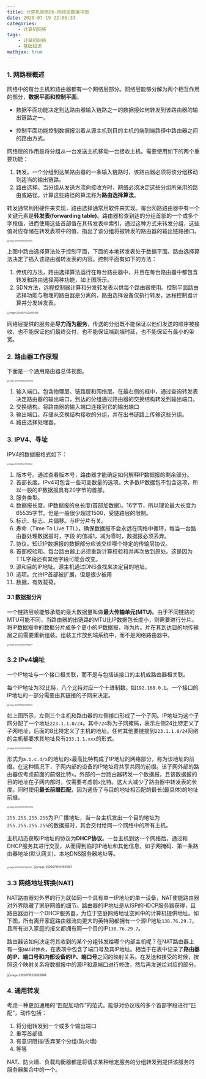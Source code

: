 ```yaml
---
title: 计算机网络06-网络层数据平面
date: 2020-07-19 22:05:33
categories:
	- 计算机网络
tags:
	- 计算机网络
	- 基础知识
mathjax: true
---
```


### 1. 网路程概述

网络中的每台主机和路由器都有一个网络层部分。网络层能够分解为两个相互作用的部分，**数据平面和控制平面**。

- 数据平面功能决定到达路由器输入链路之一的数据报如何转发到该路由器的输出链路之一。

- 控制平面功能控制数据报沿着从源主机到目的主机的端到端路径中路由器之间的路由方式。

网络层的作用是将分组从一台发送主机移动一台接收主机。需要使用如下的两个重要功能：

1. 转发。一个分组到达某路由器的一条输入链路时，该路由器必须将该分组移动到适当的输出链路。
2. 路由选择。当分组从发送方流向接收方时，网络必须决定这些分组所采用的路由或路径。计算这些路径的算法称为**路由选择算法**。

转发通常利用硬件来实现，路由选择通常用软件来实现。每台网路路由器中有一个关键元素是**转发表(forwarding table)**。路由器检查到达的分组首部的一个或多个字段值，进而使用这些首部值在其转发表中索引，通过这种方式来转发分组，这些值对应存储在转发表项中的值，指出了该分组将被转发的路由器的输出链路接口。

<img src="计算机网络06-网络层数据平面/01.png" alt="image-20200719222153555" style="zoom: 33%;" />

上图中路由选择算法处于控制平面，下面的本地转发表处于数据平面。路由选择算法决定了插入该路由器转发表的内容。控制平面有如下的方法：

1. 传统的方法，路由选择算法运行在每台路由器中，并且在每台路由器中都包含转发和路由选择两种功能，如上图所示。
2. SDN方法，远程控制器计算和分发转发表以供每个路由器使用。控制平面路由选择功能与物理的路由器是分离的，路由选择设备仅执行转发，远程控制器计算并分发转发表。

<img src="计算机网络06-网络层数据平面/02.png" alt="image-20200719222805926" style="zoom: 40%;" />

网络层提供的服务是**尽力而为服务**，传送的分组既不能保证以他们发送的顺序被接收，也不能保证他们最终交付，也不能保证端到端时延，也不能保证有最小的带宽。

### 2. 路由器工作原理

下面是一个通用路由器总体视图。

<img src="计算机网络06-网络层数据平面/03.png" alt="image-20200719223332459" style="zoom: 33%;" />

1. 输入端口。包含物理层、链路层和网络层。在最右侧的框中，通过查询转发表决定路由器的输出端口，到达的分组通过路由器的交换结构转发到输出端口。
2. 交换结构。将路由器的输入端口连接到它的输出端口
3. 输出端口。存储从交换结构接收的分组，并在出书链路上传输这些分组。
4. 路由选择处理器。

### 3. IPV4、寻址

IPV4的数据报格式如下：

<img src="计算机网络06-网络层数据平面/04.png" alt="image-20200719224108552" style="zoom:33%;" />

1. 版本号。通过查看版本号，路由器才能确定如何解释IP数据报的剩余部分。
2. 首部长度。IPv4可包含一些可变数量的选项。大多数IP数据包不包含选项，所以一般的IP数据报具有20字节的首部。
3. 服务类型。
4. 数据报长度。IP数据报的总长度(首部加数据)。16字节，所以理论最大长度为65535字节。但是一般很少超过1500，受链路层的限制。
5. 标识、标志、片偏移。与IP分片有关。
6. 寿命（Time To Live TTL）。确保数据报不会永远在网络中循环，每当一台路由器处理数据报时，字段 的值减1，减为零时，数据报必须丢弃。
7. 协议。知识IP数据报的数据部分应该交给哪个特定的传输层协议。
8. 首部校验和。每台路由器上必须重新计算校验和并再次放到原处。这是因为TTL字段还有其他字段可能会改变。
9. 源和目的IP地址。源主机通过DNS查找来决定目的地址。
10. 选项。允许IP首部被扩展，但是很少被用
11. 数据，有效载荷。

#### 3.1  数据报分片

一个链路层帧能够承载的最大数据量叫做**最大传输单元(MTU)**。由于不同链路的MTU可能不同，当路由器的出链路的MTU比IP数据包长度小，则需要进行分片。将IP数据报中的数据分片成多个更小的IP数据报，称为片。片在其到达目的地传输层之前需要重新组装。组装工作放到端系统中，而不是网络路由器中。

<img src="计算机网络06-网络层数据平面/05.png" alt="image-20200719225416584" style="zoom:33%;" />

### 3.2 IPv4编址

一个IP地址与一个接口相关联，而不是与包括该接口的主机或路由器相关联。

每个IP地址为32比特，八个比特对应一个十进制数。如`192.168.0.1`。一个接口的IP地址的一部分需要由其链接的子网来决定。

<img src="计算机网络06-网络层数据平面/06.png" alt="image-20200719225810253" style="zoom:33%;" />

如上图所示，左侧三个主机和路由器的左侧接口形成了一个子网。IP地址为这个子网分配了一个地址`223.1.1.0/24`。其中`/24`称为子网掩码，表示左侧24比特定义了子网地址，后面的8比特定义了主机的地址。任何其他要链接到`223.1.1.0/24`网络的主机都要求其地址具有`233.1.1.xxx`的形式。

<img src="计算机网络06-网络层数据平面/07.png" alt="image-20200719230101361" style="zoom:33%;" />

形式为`a.b.c.d/x`的地址的`x`最高比特构成了IP地址的网络部分，称为该地址的前缀。在这种情况下，子网内部的设备的IP地址将共享共同的前缀。该子网外部的路由器仅考虑前面的前缀比特`x`。外部的一台路由器转发一个数据报，且该数据报的目的地址在子网内部时，仅需要考虑前`x`比特。这大大减少了路由器中转发表的长度。同时使用**最长前缀匹配**，因为通告了与目的地址相匹配的最长(最具体)的地址前缀。

<img src="计算机网络06-网络层数据平面/08.png" alt="image-20200719230525348" style="zoom:33%;" />

`255.255.255.255`为IP广播地址，当一台主机发出一个目的地址为`255.255.255.255`的数据报时，其会交付给同一个网络中的所有主机。

主机动态获取IP地址的协议为**DHCP协议**。一台主机到达一个网络后，通过和DHCP服务其进行交互，从而得到临时IP地址和其他信息，如子网掩码、第一条路由器地址(默认网关)、本地DNS服务器地址等。

<img src="计算机网络06-网络层数据平面/09.png" alt="image-20200719231854677" style="zoom:33%;" />

<img src="计算机网络06-网络层数据平面/10.png" alt="image-20200719231931067" style="zoom: 50%;" />

### 3.3 网络地址转换(NAT)

NAT路由器对外界的行为就如同一个具有单一IP地址的单一设备，NAT使能路由器对外界隐藏了家庭网络的细节。路由器的IP地址是从ISP的HDCP服务器获得，且路由器运行一个DHCP服务器，为位于空庭网络地址空间中的计算机提供地址。如下图，所有离开家庭路由器流向更大的英特网都拥有一个源IP地址`138.76.29.7`，且所有进入家庭的报文都拥有同一个目的IP`138.76.29.7`。

路由器该如何决定将其收到的某个分组转发给哪个内部主机呢？在NAT路由器上有一张`NAT转换表`，在表项中包含了端口号及其IP地址。相当于在表中记录了**路由器的IP、端口号和内部设备的IP、端口号**之间的映射关系。在发送和接受的时候，按照这个映射关系将数据报中的源IP和源端口进行修改，然后再发送给对应的部分。

<img src="计算机网络06-网络层数据平面/11.png" alt="image-20200719232628948" style="zoom: 50%;" />

### 4. 通用转发

考虑一种更加通用的“匹配加动作”的范式。能够对协议栈的多个首部字段进行“匹配”，动作包括：

1. 将分组转发到一个或多个输出端口
2. 重写首部值
3. 有意识阻挡/丢弃某个分组(防火墙)
4. 等等

NAT、防火墙、负载均衡器都是将请求某种给定服务的分组转发到提供该服务的服务器集合中的一个。






